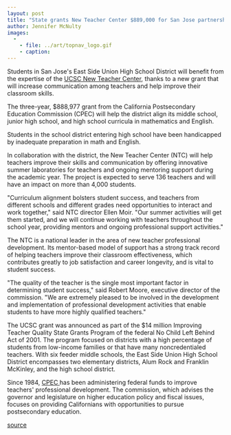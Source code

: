 ```yaml
---
layout: post
title: "State grants New Teacher Center $889,000 for San Jose partnership"
author: Jennifer McNulty
images:
  -
    - file: ../art/topnav_logo.gif
    - caption: 
---
```


Students in San Jose's East Side Union High School District will benefit from the expertise of the [UCSC New Teacher Center][1], thanks to a new grant that will increase communication among teachers and help improve their classroom skills.

The three-year, $888,977 grant from the California Postsecondary Education Commission (CPEC) will help the district align its middle school, junior high school, and high school curricula in mathematics and English.   

Students in the school district entering high school have been handicapped by inadequate preparation in math and English.

In collaboration with the district, the New Teacher Center (NTC) will help teachers improve their skills and communication by offering innovative summer laboratories for teachers and ongoing mentoring support during the academic year. The project is expected to serve 136 teachers and will have an impact on more than 4,000 students.  

"Curriculum alignment bolsters student success, and teachers from different schools and different grades need opportunities to interact and work together," said NTC director Ellen Moir. "Our summer activities will get them started, and we will continue working with teachers throughout the school year, providing mentors and ongoing professional support activities."  

The NTC is a national leader in the area of new teacher professional development. Its mentor-based model of support has a strong track record of helping teachers improve their classroom effectiveness, which contributes greatly to job satisfaction and career longevity, and is vital to student success.  

"The quality of the teacher is the single most important factor in determining student success," said Robert Moore, executive director of the commission. "We are extremely pleased to be involved in the development and implementation of professional development activities that enable students to have more highly qualified teachers."  

The UCSC grant was announced as part of the $14 million Improving Teacher Quality State Grants Program of the federal No Child Left Behind Act of 2001. The program focused on districts with a high percentage of students from low-income families or that have many noncredentialed teachers. With six feeder middle schools, the East Side Union High School District encompasses two elementary districts, Alum Rock and Franklin McKinley, and the high school district.  

Since 1984, [CPEC ][2]has been administering federal funds to improve teachers' professional development. The commission, which advises the governor and legislature on higher education policy and fiscal issues, focuses on providing Californians with opportunities to pursue postsecondary education.

[1]: http://www.newteachercenter.org/
[2]: http://www.cpec.ca.gov

[source](http://www1.ucsc.edu/currents/03-04/02-23/ntc.html "Permalink to ntc")
